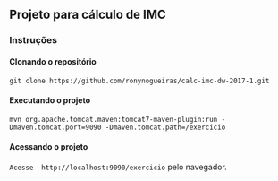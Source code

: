 ## Projeto para cálculo de IMC

### Instruções 

#### Clonando o repositório
``git clone https://github.com/ronynogueiras/calc-imc-dw-2017-1.git``
#### Executando o projeto  
``mvn org.apache.tomcat.maven:tomcat7-maven-plugin:run -Dmaven.tomcat.port=9090 -Dmaven.tomcat.path=/exercicio``
#### Acessando o projeto 
``Acesse  http://localhost:9090/exercicio`` pelo navegador.
